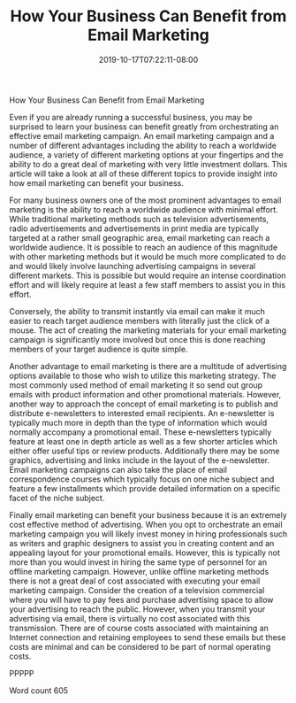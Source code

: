 ﻿---
title: "How Your Business Can Benefit from Email Marketing"
date: 2019-10-17T07:22:11-08:00
description: "Text Tips for Web Success"
featured_image: "/images/Text.jpg"
tags: ["Text"]
---

How Your Business Can Benefit from Email Marketing

Even if you are already running a successful business, you may be surprised to learn your business can benefit greatly from orchestrating an effective email marketing campaign. An email marketing campaign and a number of different advantages including the ability to reach a worldwide audience, a variety of different marketing options at your fingertips and the ability to do a great deal of marketing with very little investment dollars. This article will take a look at all of these different topics to provide insight into how email marketing can benefit your business.

For many business owners one of the most prominent advantages to email marketing is the ability to reach a worldwide audience with minimal effort. While traditional marketing methods such as television advertisements, radio advertisements and advertisements in print media are typically targeted at a rather small geographic area, email marketing can reach a worldwide audience. It is possible to reach an audience of this magnitude with other marketing methods but it would be much more complicated to do and would likely involve launching advertising campaigns in several different markets. This is possible but would require an intense coordination effort and will likely require at least a few staff members to assist you in this effort. 

Conversely, the ability to transmit instantly via email can make it much easier to reach target audience members with literally just the click of a mouse. The act of creating the marketing materials for your email marketing campaign is significantly more involved but once this is done reaching members of your target audience is quite simple. 

Another advantage to email marketing is there are a multitude of advertising options available to those who wish to utilize this marketing strategy. The most commonly used method of email marketing it so send out group emails with product information and other promotional materials. However, another way to approach the concept of email marketing is to publish and distribute e-newsletters to interested email recipients. An e-newsletter is typically much more in depth than the type of information which would normally accompany a promotional email. These e-newsletters typically feature at least one in depth article as well as a few shorter articles which either offer useful tips or review products. Additionally there may be some graphics, advertising and links include in the layout of the e-newsletter. Email marketing campaigns can also take the place of email correspondence courses which typically focus on one niche subject and feature a few installments which provide detailed information on a specific facet of the niche subject. 

Finally email marketing can benefit your business because it is an extremely cost effective method of advertising. When you opt to orchestrate an email marketing campaign you will likely invest money in hiring professionals such as writers and graphic designers to assist you in creating content and an appealing layout for your promotional emails. However, this is typically not more than you would invest in hiring the same type of personnel for an offline marketing campaign. However, unlike offline marketing methods there is not a great deal of cost associated with executing your email marketing campaign. Consider the creation of a television commercial where you will have to pay fees and purchase advertising space to allow your advertising to reach the public. However, when you transmit your advertising via email, there is virtually no cost associated with this transmission. There are of course costs associated with maintaining an Internet connection and retaining employees to send these emails but these costs are minimal and can be considered to be part of normal operating costs.

PPPPP

Word count 605

